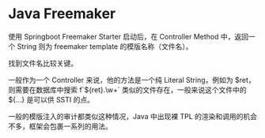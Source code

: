 # Java Freemaker

使用 Springboot Freemaker Starter 启动后，在 Controller Method 中，返回一个 String 则为 freemaker template 的模版名称（文件名）。

找到文件名比较关键。

一般作为一个 Controller 来说，他的方法是一个纯 Literal String，例如为 $ret，则需要在数据库中搜索 f`${ret}\.\w+` 类似的文件存在，一般来说这个文件中的 ${...} 是可以供 SSTI 的点。

一般的模版注入的审计都类似这种情况，Java 中出现裸 TPL 的渲染和调用的机会不多，框架会包裹一系列的用法。